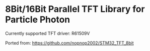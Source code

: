 # 8Bit/16Bit Parallel TFT Library for Particle Photon

Currently supported TFT driver: R61509V

Ported from: https://github.com/nopnop2002/STM32_TFT_8bit
